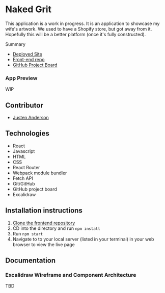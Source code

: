 # Naked Grit
This application is a work in progress. It is an application to showcase my wife's artwork. We used to have a Shopify store, but got away from it. Hopefully this will be a better platform (once it's fully constructed).

Summary

 - [Deployed Site](TBD)
 - [Front-end repo](https://github.com/justenanderson-commits/naked-grit)
 - [GitHub Project Board](TBD)

### App Preview
WIP


## Contributor
- [Justen Anderson](https://github.com/justenanderson-commits)

## Technologies
- React
- Javascript
- HTML 
- CSS
- React Router
- Webpack module bundler
- Fetch API
- Git/GitHub
- GitHub project board
- Excalidraw


## Installation instructions
1. [Clone the frontend repository](https://github.com/justenanderson-commits/top-stories)
2. CD into the directory and run `npm install`
3. Run `npm start`
4. Navigate to to your local server (listed in your terminal) in your web browser to view the live page

## Documentation
### Excalidraw Wireframe and Component Architecture
TBD


